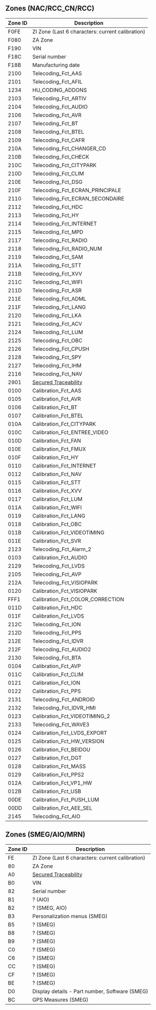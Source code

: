 ## Zones (NAC/RCC_CN/RCC)

| Zone ID | Description |
|--|--|
| F0FE | ZI Zone (Last 6 characters: current calibration) |
| F080 | ZA Zone |
| F190 | VIN |
| F18C | Serial number |
| F18B | Manufacturing date |
| 2100 | Telecoding_Fct_AAS |
| 2101 | Telecoding_Fct_AFIL |
| 1234 | HU_CODING_ADDONS |
| 2103 | Telecoding_Fct_ARTIV |
| 2104 | Telecoding_Fct_AUDIO |
| 2106 | Telecoding_Fct_AVR |
| 2107 | Telecoding_Fct_BT |
| 2108 | Telecoding_Fct_BTEL |
| 2109 | Telecoding_Fct_CAFR |
| 210A | Telecoding_Fct_CHANGER_CD |
| 210B | Telecoding_Fct_CHECK |
| 210C | Telecoding_Fct_CITYPARK |
| 210D | Telecoding_Fct_CLIM |
| 210E | Telecoding_Fct_DSG |
| 210F | Telecoding_Fct_ECRAN_PRINCIPALE |
| 2110 | Telecoding_Fct_ECRAN_SECONDAIRE |
| 2112 | Telecoding_Fct_HDC |
| 2113 | Telecoding_Fct_HY |
| 2114 | Telecoding_Fct_INTERNET |
| 2115 | Telecoding_Fct_MPD |
| 2117 | Telecoding_Fct_RADIO |
| 2118 | Telecoding_Fct_RADIO_NUM |
| 2119 | Telecoding_Fct_SAM |
| 211A | Telecoding_Fct_STT |
| 211B | Telecoding_Fct_XVV |
| 211C | Telecoding_Fct_WIFI |
| 211D | Telecoding_Fct_ASR |
| 211E | Telecoding_Fct_ADML |
| 211F | Telecoding_Fct_LANG |
| 2120 | Telecoding_Fct_LKA |
| 2121 | Telecoding_Fct_ACV |
| 2124 | Telecoding_Fct_LUM |
| 2125 | Telecoding_Fct_OBC |
| 2126 | Telecoding_Fct_CPUSH |
| 2128 | Telecoding_Fct_SPY |
| 2127 | Telecoding_Fct_IHM |
| 2116 | Telecoding_Fct_NAV |
| 2901 | [Secured Traceability](https://github.com/ludwig-v/arduino-psa-diag#secured-traceability) |
| 0100 | Calibration_Fct_AAS |
| 0105 | Calibration_Fct_AVR |
| 0106 | Calibration_Fct_BT |
| 0107 | Calibration_Fct_BTEL |
| 010A | Calibration_Fct_CITYPARK |
| 010C | Calibration_Fct_ENTREE_VIDEO |
| 010D | Calibration_Fct_FAN |
| 010E | Calibration_Fct_FMUX |
| 010F | Calibration_Fct_HY |
| 0110 | Calibration_Fct_INTERNET |
| 0112 | Calibration_Fct_NAV |
| 0115 | Calibration_Fct_STT |
| 0116 | Calibration_Fct_XVV |
| 0117 | Calibration_Fct_LUM |
| 011A | Calibration_Fct_WIFI |
| 0119 | Calibration_Fct_LANG |
| 0118 | Calibration_Fct_OBC |
| 011B | Calibration_Fct_VIDEOTIMING |
| 011E | Calibration_Fct_SVR |
| 2123 | Telecoding_Fct_Alarm_2 |
| 0103 | Calibration_Fct_AUDIO |
| 2129 | Telecoding_Fct_LVDS |
| 2105 | Telecoding_Fct_AVP |
| 212A | Telecoding_Fct_VISIOPARK |
| 0120 | Calibration_Fct_VISIOPARK |
| FFF1 | Calibration_Fct_COLOR_CORRECTION |
| 011D | Calibration_Fct_HDC |
| 011F | Calibration_Fct_LVDS |
| 212C | Telecoding_Fct_ION |
| 212D | Telecoding_Fct_PPS |
| 212E | Telecoding_Fct_IDVR |
| 212F | Telecoding_Fct_AUDIO2 |
| 2130 | Telecoding_Fct_BTA |
| 0104 | Calibration_Fct_AVP |
| 011C | Calibration_Fct_CLIM |
| 0121 | Calibration_Fct_ION |
| 0122 | Calibration_Fct_PPS |
| 2131 | Telecoding_Fct_ANDROID |
| 2132 | Telecoding_Fct_IDVR_HMI |
| 0123 | Calibration_Fct_VIDEOTIMING_2 |
| 2133 | Telecoding_Fct_WAVE3 |
| 0124 | Calibration_Fct_LVDS_EXPORT |
| 0125 | Calibration_Fct_HW_VERSION |
| 0126 | Calibration_Fct_BEIDOU |
| 0127 | Calibration_Fct_DGT |
| 0128 | Calibration_Fct_MASS |
| 0129 | Calibration_Fct_PPS2 |
| 012A | Calibration_Fct_VP1_HW |
| 012B | Calibration_Fct_USB |
| 00DE | Calibration_Fct_PUSH_LUM |
| 00DD | Calibration_Fct_AEE_SEL |
| 2145 | Telecoding_Fct_AIO |

## Zones (SMEG/AIO/MRN)

| Zone ID | Description |
|--|--|
| FE | ZI Zone (Last 6 characters: current calibration) |
| 80 | ZA Zone |
| A0 | [Secured Traceability](https://github.com/ludwig-v/arduino-psa-diag#secured-traceability) |
| B0 | VIN |
| 82 | Serial number |
| B1 | ? (AIO) |
| B2 | ? (SMEG, AIO) |
| B3 | Personalization menus (SMEG) |
| B5 | ? (SMEG) |
| B8 | ? (SMEG) |
| B9 | ? (SMEG) |
| C0 | ? (SMEG) |
| C6 | ? (SMEG) |
| CC | ? (SMEG) |
| CF | ? (SMEG) |
| BE | ? (SMEG) |
| D0 | Display details - Part number, Software (SMEG) |
| BC | GPS Measures (SMEG) |
